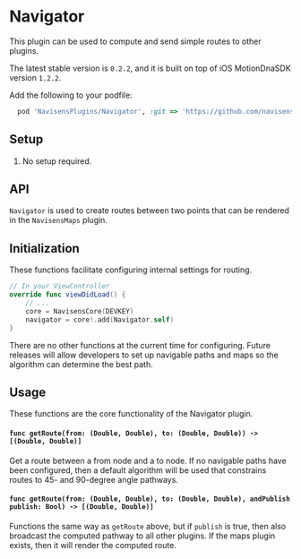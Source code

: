 # Navigator

This plugin can be used to compute and send simple routes to other plugins.

The latest stable version is `0.2.2`, and it is built on top of iOS MotionDnaSDK version `1.2.2`.

Add the following to your podfile:

```ruby
  pod 'NavisensPlugins/Navigator', :git => 'https://github.com/navisens/iOS-Plugin.git', :branch => 'repositories'
```

## Setup

1. No setup required.

## API

`Navigator` is used to create routes between two points that can be rendered in the `NavisensMaps` plugin.

## Initialization

These functions facilitate configuring internal settings for routing.

```swift
// In your ViewController
override func viewDidLoad() {
    // ...
    core = NavisensCore(DEVKEY)
    navigator = core!.add(Navigator.self)
}
```

There are no other functions at the current time for configuring. Future releases will allow developers to set up navigable paths and maps so the algorithm can determine the best path.

## Usage

These functions are the core functionality of the Navigator plugin.

#### `func getRoute(from: (Double, Double), to: (Double, Double)) -> [(Double, Double)]`

Get a route between a from node and a to node. If no navigable paths have been configured, then a default algorithm will be used that constrains routes to 45- and 90-degree angle pathways.

#### `func getRoute(from: (Double, Double), to: (Double, Double), andPublish publish: Bool) -> [(Double, Double)]`

Functions the same way as `getRoute` above, but if `publish` is true, then also broadcast the computed pathway to all other plugins. If the maps plugin exists, then it will render the computed route.
